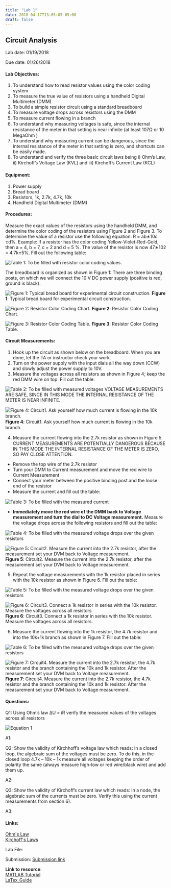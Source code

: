 ```yaml
---
title: "Lab 1"
date: 2018-04-17T13:05:05-05:00
draft: false
---
```


## Circuit Analysis

Lab date: 01/19/2018

Due date: 01/26/2018


#### Lab Objectives:  
1. To understand how to read resistor values using the color coding system
2. To measure the true value of resistors using a handheld Digital Multimeter (DMM)
3. To build a simple resistor circuit using a standard breadboard
4. To measure voltage drops across resistors using the DMM
5. To measure current ﬂowing in a branch
6. To understand why measuring voltages is safe, since the internal resistance of the meter in that setting is near inﬁnite (at least 107Ω or 10 MegaOhm )
7. To understand why measuring current can be dangerous, since the internal resistance of the meter in that setting is zero, and shortcuts can be easily made.
8. To understand and verify the three basic circuit laws being i) Ohm’s Law, ii) Kirchoﬀ’s Voltage Law (KVL) and iii) Kirchoﬀ’s Current Law (KCL)

#### Equipment:  
1. Power supply
2. Bread board
3. Resistors, 1k, 2.7k, 4.7k, 10k
4. Handheld Digital Multimeter (DMM)

#### Procedures:  
Measure the exact values of the resistors using the handheld DMM, and determine the color coding of the resistors using Figure 2 and Figure 3. To determine the value of a resistor use the following equation: R = ab∗10c ±d%. Example: If a resistor has the color coding Yellow-Violet-Red-Gold, then a = 4, b = 7, c = 2 and d = 5 %. The value of the resistor is now 47∗102 = 4.7k±5%. Fill out the following table:

![Table 1: To be filled with resistor color coding values.](http://localhost:1313/labs/lab1folder/Lab1_Table1.PNG)

The breadboard is organized as shown in Figure 1: There are three binding posts, on which we will connect the 10 V DC power supply (positive is red, ground is black).

![Figure 1: Typical bread board for experimental circuit construction.](http://localhost:1313/labs/lab1folder/Lab1_BreadBoard.png)
**Figure 1**: Typical bread board for experimental circuit construction.

![Figure 2: Resistor Color Coding Chart.](http://localhost:1313/labs/lab1folder/Lab1_ResistorColorCoding.png)
**Figure 2**: Resistor Color Coding Chart.

![Figure 3: Resistor Color Coding Table.](http://localhost:1313/labs/lab1folder/Lab1_ResistorColorCodingTable.png)
**Figure 3**: Resistor Color Coding Table.

#### Circuit Measurements:  
1) Hook up the circuit as shown below on the breadboard. When you are done, let the TA or instructor check your work.
2) Turn on the power supply with the input dials all the way down (CCW) and slowly adjust the power supply to 10V.
3) Measure the voltages across all resistors as shown in Figure 4; keep the red DMM wire on top. Fill out the table:

![Table 2: To be filled with measured voltages](http://localhost:1313/labs/lab1folder/Lab1_Table2.PNG)
VOLTAGE MEASUREMENTS ARE SAFE, SINCE IN THIS MODE THE INTERNAL RESISTANCE OF THE METER IS NEAR INFINITE.

![Figure 4: Circuit1. Ask yourself how much current is ﬂowing in the 10k branch.](http://localhost:1313/labs/lab1folder/Lab1_Circuit1.png)
**Figure 4**: Circuit1. Ask yourself how much current is ﬂowing in the 10k branch.

4) Measure the current ﬂowing into the 2.7k resistor as shown in Figure 5. CURRENT MEASUREMENTS ARE POTENTIALLY DANGEROUS BECAUSE IN THIS MODE THE INTERNAL RESISTANCE OF THE METER IS ZERO, SO PAY CLOSE ATTENTION.
* Remove the top wire of the 2.7k resistor
* Turn your DMM to Current measurement and move the red wire to Current Measurement
* Connect your meter between the positive binding post and the loose end of the resistor
* Measure the current and ﬁll out the table:

![Table 3: To be filled with the measured current](http://localhost:1313/labs/lab1folder/Lab1_Table3.PNG)

* **Immediately move the red wire of the DMM back to Voltage measurement and turn the dial to DC Voltage measurement.** Measure the voltage drops across the following resistors and ﬁll out the table:

![Table 4: To be filled with the measured voltage drops over the given resistors](http://localhost:1313/labs/lab1folder/Lab1_Table2.PNG)

![Figure 5: Circuit2. Measure the current into the 2.7k resistor, after the measurement set your DVM back to Voltage measurement.](http://localhost:1313/labs/lab1folder/Lab1_Circuit2.png)
**Figure 5**: Circuit2. Measure the current into the 2.7k resistor, after the measurement set your DVM back to Voltage measurement.

5) Repeat the voltage measurements with the 1k resistor placed in series with the 10k resistor as shown in Figure 6. Fill out the table:

![Table 5: To be filled with the measured voltage drops over the given resistors](http://localhost:1313/labs/lab1folder/Lab1_Table4.PNG)

![Figure 6: Circuit3. Connect a 1k resistor in series with the 10k resistor. Measure the voltages across all resistors](http://localhost:1313/labs/lab1folder/Lab1_Circuit3.png)
**Figure 6**: Circuit3. Connect a 1k resistor in series with the 10k resistor. Measure the voltages across all resistors.

6) Measure the current ﬂowing into the 1k resistor, the 4.7k resistor and into the 10k+1k branch as shown in Figure 7. Fill out the table:

![Table 6: To be filled with the measured voltage drops over the given resistors](http://localhost:1313/labs/lab1folder/Lab1_Table5.PNG)

![Figure 7: Circuit4. Measure the current into the 2.7k resistor, the 4.7k resistor and the branch containing the 10k and 1k resistor. After the measurement set your DVM back to Voltage measurement.](http://localhost:1313/labs/lab1folder/Lab1_Circuit4.png)
**Figure 7**: Circuit4. Measure the current into the 2.7k resistor, the 4.7k resistor and the branch containing the 10k and 1k resistor. After the measurement set your DVM back to Voltage measurement.

#### Questions:  
Q1: Using Ohm’s law ∆U = iR verify the measured values of the voltages across all resistors

![Equation 1](http://localhost:1313/labs/lab1folder/Equation1.PNG)

A1:    

Q2: Show the validity of Kirchhoﬀ’s voltage law which reads: In a closed loop, the algebraic sum of the voltages must be zero. To do this, in the closed loop 4.7k – 10k – 1k measure all voltages keeping the order of polarity the same (always measure high-low or red wire/black wire) and add them up.

A2:    

Q3: Show the validity of Kirchoﬀ’s current law which reads: In a node, the algebraic sum of the currents must be zero. Verify this using the current measurements from section 6).

A3:    

#### Links:  

[Ohm's Law](https://en.wikipedia.org/wiki/Ohm%27s_law)  
[Kirchoff's Laws](https://en.wikipedia.org/wiki/Kirchhoff%27s_circuit_laws)


Lab File:

Submission: [Submission link](https://compass2g.illinois.edu/webapps/login/)

**Link to resource**:  
[MATLAB Tutorial](http://localhost:1313/resources/matlab_guide/)  
[LaTex_Guide](http://localhost:1313/resources/latex_guide/)
